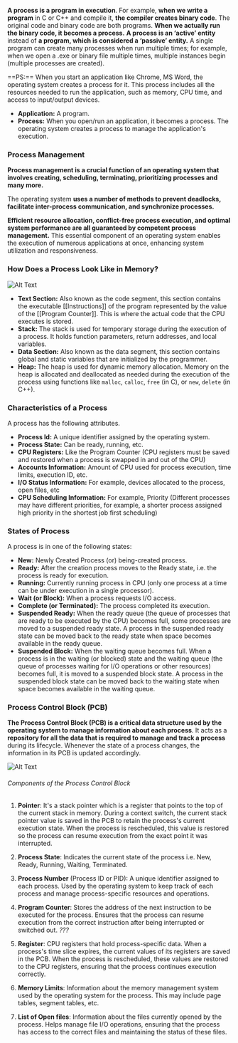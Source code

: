 **A process is a program in execution**. For example, **when we write a program** in C or C++ and compile it, **the compiler creates binary code**. The original code and binary code are both programs. **When we actually run the binary code, it becomes a process.** **A process is an ‘active’ entity** instead of **a program, which is considered a ‘passive’ entity.** 
A single program can create many processes when run multiple times; for example, when we open a .exe or binary file multiple times, multiple instances begin (multiple processes are created).

==PS:== When you start an application like Chrome, MS Word, the operating system creates a process for it. This process includes all the resources needed to run the application, such as memory, CPU time, and access to input/output devices.
- **Application:** A program.
- **Process:** When you open/run an application, it becomes a process. The operating system creates a process to manage the application's execution.

### Process Management
**Process management is a crucial function of an operating system that involves creating, scheduling, terminating, prioritizing processes and many more.**

The operating system **uses a number of methods to prevent deadlocks, facilitate inter-process communication, and synchronize processes.**

**Efficient resource allocation, conflict-free process execution, and optimal system performance are all guaranteed by competent process management.** This essential component of an operating system enables the execution of numerous applications at once, enhancing system utilization and responsiveness.


### How Does a Process Look Like in Memory?

![Alt Text](Process.png)
 
 - **Text Section:** Also known as the code segment, this section contains the executable [[Instructions]] of the program represented by the value of the [[Program Counter]]. This is where the actual code that the CPU executes is stored.
 - **Stack:** The stack is used for temporary storage during the execution of a process. It holds function parameters, return addresses, and local variables.
 - **Data Section:** Also known as the data segment, this section contains global and static variables that are initialized by the programmer.
 - **Heap:** The heap is used for dynamic memory allocation. Memory on the heap is allocated and deallocated as needed during the execution of the process using functions like `malloc`, `calloc`, `free` (in C), or `new`, `delete` (in C++).


### Characteristics of a Process

A process has the following attributes.

- **Process Id:** A unique identifier assigned by the operating system.
- **Process State:** Can be ready, running, etc.
- **CPU Registers:** Like the Program Counter (CPU registers must be saved and restored when a process is swapped in and out of the CPU)
- **Accounts Information:** Amount of CPU used for process execution, time limits, execution ID, etc.
- **I/O Status Information:** For example, devices allocated to the process, open files, etc
- **CPU Scheduling Information:** For example, Priority (Different processes may have different priorities, for example, a shorter process assigned high priority in the shortest job first scheduling)


### States of Process

A process is in one of the following states: 

- **New:** Newly Created Process (or) being-created process.
- **Ready:** After the creation process moves to the Ready state, i.e. the process is ready for execution.
- **Running:** Currently running process in CPU (only one process at a time can be under execution in a single processor).
- **Wait (or Block):** When a process requests I/O access.
- **Complete (or Terminated):** The process completed its execution.
- **Suspended Ready:** When the ready queue (the queue of processes that are ready to be executed by the CPU) becomes full, some processes are moved to a suspended ready state. A process in the suspended ready state can be moved back to the ready state when space becomes available in the ready queue.
- **Suspended Block:** When the waiting queue becomes full. When a process is in the waiting (or blocked) state and the waiting queue (the queue of processes waiting for I/O operations or other resources) becomes full, it is moved to a suspended block state. A process in the suspended block state can be moved back to the waiting state when space becomes available in the waiting queue.


### Process Control Block (PCB)

**The Process Control Block (PCB) is a critical data structure used by the operating system to manage information about each process**. It acts as a **repository for all the data that is required to manage and track a process** during its lifecycle. Whenever the state of a process changes, the information in its PCB is updated accordingly.


![Alt Text](PCB.png)



###### Components of the Process Control Block

1. **Pointer**: It's a stack pointer which is a register that points to the top of the current stack in memory. During a context switch, the current stack pointer value is saved in the PCB to retain the process's current execution state. When the process is rescheduled, this value is restored so the process can resume execution from the exact point it was interrupted.

2. **Process State**: Indicates the current state of the process i.e. New, Ready, Running, Waiting, Terminated. 

3. **Process Number** (Process ID or PID): A unique identifier assigned to each process. Used by the operating system to keep track of each process and manage process-specific resources and operations.

4. **Program Counter**: Stores the address of the next instruction to be executed for the process. Ensures that the process can resume execution from the correct instruction after being interrupted or switched out.  _???_

5. **Register**: CPU registers that hold process-specific data. When a process's time slice expires, the current values of its registers are saved in the PCB. When the process is rescheduled, these values are restored to the CPU registers, ensuring that the process continues execution correctly.

6. **Memory Limits**: Information about the memory management system used by the operating system for the process. This may include page tables, segment tables, etc.

7. **List of Open files**: Information about the files currently opened by the process. Helps manage file I/O operations, ensuring that the process has access to the correct files and maintaining the status of these files.